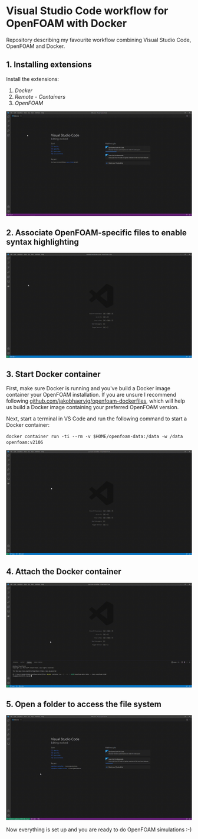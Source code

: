 # Visual Studio Code workflow for OpenFOAM with Docker
Repository describing my favourite workflow combining Visual Studio Code, OpenFOAM and Docker.

## 1. Installing extensions
Install the extensions:
1. *Docker*
2. *Remote - Containers*
3. *OpenFOAM*

![](install-extensions.gif)

## 2. Associate OpenFOAM-specific files to enable syntax highlighting

![](associate-file-extensions.gif)

## 3. Start Docker container
First, make sure Docker is running and you've build a Docker image container your OpenFOAM installation. If you are unsure I recommend following [github.com/jakobhaervig/openfoam-dockerfiles](https://github.com/jakobhaervig/openfoam-dockerfiles), which will help us build a Docker image containing your preferred OpenFOAM version.

Next, start a terminal in VS Code and run the following command to start a Docker container:

```shell
docker container run -ti --rm -v $HOME/openfoam-data:/data -w /data openfoam:v2106

```

![](startContainer.gif)

## 4. Attach the Docker container

![](attachVSCode.gif)

## 5. Open a folder to access the file system

![](openFolder.gif)

Now everything is set up and you are ready to do OpenFOAM simulations :-)